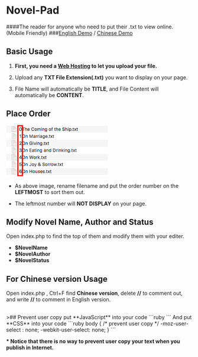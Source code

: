 <!--
  Title: Novel Pad
  Description: This is a useful txt reader for anyone who need to put their novel or article to view online.
  Author: Lun
  -->

# Novel-Pad
####The reader for anyone who need to put their .txt  to view online. (Mobile Friendly)
###<a href="http://smartlun.com/github/novel/" target="_blank">English Demo</a> / <a href="http://smartlun.com/novel/test/" target="_blank">Chinese Demo</a> 

## Basic Usage

1. **First, you need a [Web Hosting](https://en.wikipedia.org/wiki/Category:Web_hosting) to let you upload your file.**

2. Upload any **TXT File Extension(.txt)** you want to display on your page. 

3. File Name will automatically be **TITLE**, and File Content will automatically be **CONTENT**.

## Place Order

![order](screenshots/01.png "Add the order number in the leftmost to sort txt files")
- As above image, rename filename and put the order number on the **LEFTMOST** to sort them out. 

- The leftmost number will **NOT DISPLAY** on your page.

## Modify Novel Name, Author and Status

Open index.php to find the top of them and modify them with your editer.
- **$NovelName** 
- **$NovelAuthor**
- **$NovelStatus** 


## For Chinese version Usage
Open index.php , Ctrl+F find **Chinese version**, delete **//** to comment out,  and write **//** to comment in English version.

<br />
>## Prevent user copy
put **JavaScript** into your code
```ruby
<!-- prevent user copy start -->
<script type="text/javascript">
function iEsc(){ return false; }
function iRec(){ return true; }
function DisableKeys() {
if(event.ctrlKey || event.shiftKey || event.altKey) {
window.event.returnValue=false;
iEsc();}
}
document.ondragstart=iEsc;
document.onkeydown=DisableKeys;
document.oncontextmenu=iEsc;
if (typeof document.onselectstart !="undefined")
document.onselectstart=iEsc;
else{
document.onmousedown=iEsc;
document.onmouseup=iRec;
}
function DisableRightClick(qsyzDOTnet){
if (window.Event){
if (qsyzDOTnet.which == 2 || qsyzDOTnet.which == 3)
iEsc();}
else
if (event.button == 2 || event.button == 3){
event.cancelBubble = true
event.returnValue = false;
iEsc();}
}
</script>
<!-- prevent user copy end -->
```
And put **CSS** into your code
```ruby
body {
   /* prevent user copy */
  -moz-user-select : none;
  -webkit-user-select: none; 
}
```

**\* Notice that there is no way to prevent user copy your text when you publish in Internet.**

